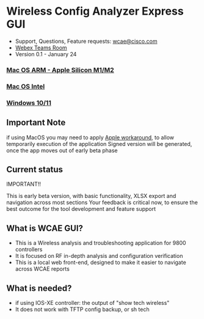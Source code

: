 
# Wireless Config Analyzer Express GUI

* Support, Questions, Feature requests: [wcae@cisco.com](mailto:wcae@cisco.com)
* [Webex Teams Room](https://eurl.io/#R6RK2M73v)
* Version 0.1 - January 24

### [Mac OS ARM - Apple Silicon M1/M2](https://github.com/CiscoDevNet/wcae/blob/master/gui/wcae-gui-mac-arm-v02.zip)
### [Mac OS Intel](https://github.com/CiscoDevNet/wcae/blob/master/gui/wcae-gui-mac-intel-v01.zip)
### [Windows 10/11](https://github.com/CiscoDevNet/wcae/blob/master/gui/wcae-gui-win-v01.zip)


## Important Note
if using MacOS you may need to apply [Apple workaround](https://support.apple.com/guide/mac-help/open-a-mac-app-from-an-unidentified-developer-mh40616/mac), to allow temporarily execution of the application
Signed version will be generated, once  the app moves out of early beta phase

## Current status

IMPORTANT!!

This is early beta version, with basic functionality, XLSX export and navigation across most sections
Your feedback is critical now, to ensure the best outcome for the tool development and feature support

## What is WCAE GUI?
* This is a Wireless analysis and troubleshooting application for 9800 controllers
* It is focused on RF in-depth analysis and configuration verification
* This is a local web front-end, designed to make it easier to navigate across WCAE reports

 

## What is needed?
* if using IOS-XE controller: the output of "show tech wireless"
* It does not work with TFTP config backup, or sh tech


